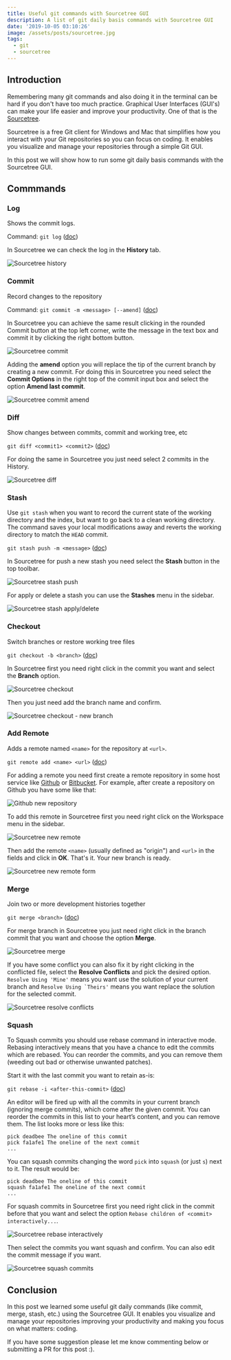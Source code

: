 ```yaml
---
title: Useful git commands with Sourcetree GUI
description: A list of git daily basis commands with Sourcetree GUI
date: '2019-10-05 03:10:26'
image: /assets/posts/sourcetree.jpg
tags:
  - git
  - sourcetree
---
```

## Introduction

Remembering many git commands and also doing it in the terminal can be hard if you don't have too much practice. Graphical User Interfaces (GUI's) can make your life easier and improve your productivity. One of that is the [Sourcetree](https://www.sourcetreeapp.com/).

Sourcetree is a free Git client for Windows and Mac that simplifies how you interact with your Git repositories so you can focus on coding. It enables you visualize and manage your repositories through a simple Git GUI. 

In this post we will show how to run some git daily basis commands with the Sourcetree GUI.

## Commmands

### Log

Shows the commit logs.

Command: `git log` ([doc](https://git-scm.com/docs/git-log))

In Sourcetree we can check the log in the **History** tab.

![Sourcetree history](/assets/useful-git-commands-with-sourcetree-gui-1.jpg "Sourcetree history")

### Commit

Record changes to the repository

Command: `git commit -m <message> [--amend]` ([doc](https://git-scm.com/docs/git-commit))

In Sourcetree you can achieve the same result clicking in the rounded Commit button at the top left corner, write the message in the text box and commit it by clicking the right bottom button.

![Sourcetree commit](/assets/useful-git-commands-with-sourcetree-gui-8.jpg "Sourcetree commit")

Adding the **amend** option you will replace the tip of the current branch by creating a new commit. For doing this in Sourcetree you need select the **Commit Options** in the right top of the commit input box and select the option **Amend last commit**.

![Sourcetree commit amend](/assets/useful-git-commands-with-sourcetree-gui-9.jpg "Sourcetree commit amend")

### Diff

Show changes between commits, commit and working tree, etc

`git diff <commit1> <commit2>` ([doc](https://git-scm.com/docs/git-diff))

For doing the same in Sourcetree you just need select 2 commits in the History.

![Sourcetree diff](/assets/useful-git-commands-with-sourcetree-gui-4.jpg "Sourcetree diff")

### Stash

Use `git stash` when you want to record the current state of the working directory and the index, but want to go back to a clean working directory. The command saves your local modifications away and reverts the working directory to match the `HEAD` commit.

`git stash push -m <message>` ([doc](https://git-scm.com/docs/git-stash))

In Sourcetree for push a new stash you need select the **Stash** button in the top toolbar.

![Sourcetree stash push](/assets/useful-git-commands-with-sourcetree-gui-10.jpg "Sourcetree stash push")

For apply or delete a stash you can use the **Stashes** menu in the sidebar. 

![Sourcetree stash apply/delete](/assets/useful-git-commands-with-sourcetree-gui-11.jpg "Sourcetree stash apply/delete")

### Checkout

Switch branches or restore working tree files

`git checkout -b <branch>` ([doc](https://git-scm.com/docs/git-branch))

In Sourcetree first you need right click in the commit you want and select the **Branch** option.

![Sourcetree checkout](/assets/useful-git-commands-with-sourcetree-gui-2.jpg "Sourcetree checkout")

Then you just need add the branch name and confirm.

![Sourcetree checkout - new branch](/assets/useful-git-commands-with-sourcetree-gui-3.jpg "Sourcetree checkout - new branch")

### Add Remote

Adds a remote named `<name>` for the repository at `<url>`.

`git remote add <name> <url>` ([doc](https://git-scm.com/docs/git-remote))

For adding a remote you need first create a remote repository in some host service like [Github](https://github.com/) or [Bitbucket](https://bitbucket.org/). For example, after create a repository on Github you have some like that:

![Github new repository](/assets/useful-git-commands-with-sourcetree-gui-7.jpg "Github new repository")

To add this remote in Sourcetree first you need right click on the Workspace menu in the sidebar.

![Sourcetree new remote](/assets/useful-git-commands-with-sourcetree-gui-5.jpg "Sourcetree new remote")

Then add the remote `<name>` (usually defined as "origin") and `<url>` in the fields and click in **OK**. That's it. Your new branch is ready.

![Sourcetree new remote form](/assets/useful-git-commands-with-sourcetree-gui-6.jpg "Sourcetree new remote form")

### Merge

Join two or more development histories together

`git merge <branch>` ([doc](https://git-scm.com/docs/git-merge))

For merge branch in Sourcetree you just need right click in the branch commit that you want and choose the option **Merge**.

![Sourcetree merge](/assets/useful-git-commands-with-sourcetree-gui-14.jpg "Sourcetree merge")

If you have some conflict you can also fix it by right clicking in the conflicted file, select the **Resolve Conflicts** and pick the desired option. `Resolve Using 'Mine'` means you want use the solution of your current branch and ``Resolve Using `Theirs'`` means you want replace the solution for the selected commit. 

![Sourcetree resolve conflicts](/assets/useful-git-commands-with-sourcetree-gui-15.jpg "Sourcetree resolve conflicts")

### Squash

To Squash commits you should use rebase command in interactive mode. Rebasing interactively means that you have a chance to edit the commits which are rebased. You can reorder the commits, and you can remove them (weeding out bad or otherwise unwanted patches).

Start it with the last commit you want to retain as-is:

`git rebase -i <after-this-commit>` ([doc](https://git-scm.com/docs/git-rebase))

An editor will be fired up with all the commits in your current branch (ignoring merge commits), which come after the given commit. You can reorder the commits in this list to your heart’s content, and you can remove them. The list looks more or less like this:

```
pick deadbee The oneline of this commit
pick fa1afe1 The oneline of the next commit
...
```

You can squash commits changing the word `pick` into `squash` (or just `s`) next to it. The result would be:

```
pick deadbee The oneline of this commit
squash fa1afe1 The oneline of the next commit
...
```

For squash commits in Sourcetree first you need right click in the commit before that you want and select the option `Rebase children of <commit> interactively...`.

![Sourcetree rebase interactively](/assets/useful-git-commands-with-sourcetree-gui-12.jpg "Sourcetree rebase interactively")

Then select the commits you want squash and confirm. You can also edit the commit message if you want.

![Sourcetree squash commits](/assets/useful-git-commands-with-sourcetree-gui-13.jpg "Sourcetree squash commits")

## Conclusion

In this post we learned some useful git daily commands (like commit, merge, stash, etc.) using the Sourcetree GUI. It enables you visualize and manage your repositories improving your productivity and making you focus on what matters: coding.

If you have some suggestion please let me know commenting below or submitting a PR for this post :).
